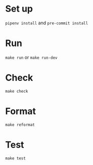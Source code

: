 # Set up

`pipenv install` and `pre-commit install`

# Run

`make run` or `make run-dev`

# Check

`make check`

# Format

`make reformat`

# Test

`make test`
